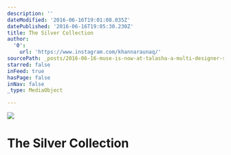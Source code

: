 ```yaml
---
description: ''
dateModified: '2016-06-16T19:01:08.035Z'
datePublished: '2016-06-16T19:05:30.230Z'
title: The Silver Collection
author:
  '0':
    url: 'https://www.instagram.com/khannaraunaq/'
sourcePath: _posts/2016-06-16-muse-is-now-at-talasha-a-multi-designer-store-in-hyderaba.md
starred: false
inFeed: true
hasPage: false
inNav: false
_type: MediaObject

---
```

![](https://the-grid-user-content.s3-us-west-2.amazonaws.com/1af6b2f6-86a3-4070-8bb7-e2e59b5a4dc3.jpg)

# The Silver Collection